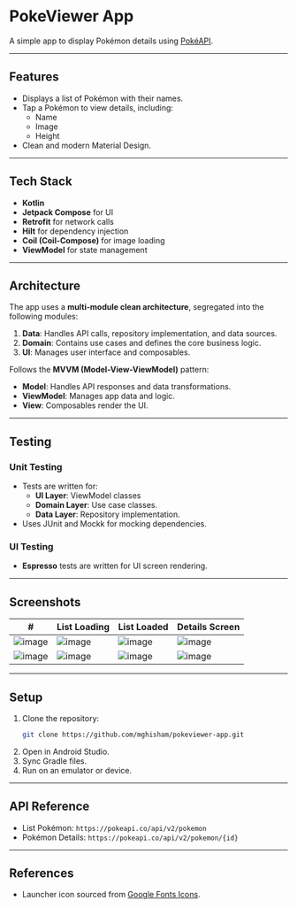 # **PokeViewer App**  
A simple app to display Pokémon details using [PokéAPI](https://pokeapi.co/).  


---

## **Features**  
- Displays a list of Pokémon with their names.  
- Tap a Pokémon to view details, including:  
  - Name  
  - Image  
  - Height  
- Clean and modern Material Design.  

---

## **Tech Stack**  
- **Kotlin**  
- **Jetpack Compose** for UI  
- **Retrofit** for network calls  
- **Hilt** for dependency injection  
- **Coil (Coil-Compose)** for image loading  
- **ViewModel** for state management  

---

## **Architecture**  
The app uses a **multi-module clean architecture**, segregated into the following modules:  
1. **Data**: Handles API calls, repository implementation, and data sources.  
2. **Domain**: Contains use cases and defines the core business logic.  
3. **UI**: Manages user interface and composables.  

Follows the **MVVM (Model-View-ViewModel)** pattern:  
- **Model**: Handles API responses and data transformations.  
- **ViewModel**: Manages app data and logic.  
- **View**: Composables render the UI.  

---

## **Testing**  
### **Unit Testing**  
- Tests are written for:
  - **UI Layer**: ViewModel classes
  - **Domain Layer**: Use case classes.  
  - **Data Layer**: Repository implementation.  
- Uses JUnit and Mockk for mocking dependencies.  

### **UI Testing**  
- **Espresso** tests are written for UI screen rendering.  

---
## **Screenshots**

|# |List Loading|List Loaded|Details Screen|
|---|---|---|---|
|![image](https://github.com/user-attachments/assets/811329d5-109a-4475-aa06-041f3346a906)|![image](https://github.com/user-attachments/assets/16e0d977-69d3-4cfc-9f2f-fd74c79d6f5c)|![image](https://github.com/user-attachments/assets/657b5ead-39b3-4e83-b505-125f5a55216b)|![image](https://github.com/user-attachments/assets/b5777284-047a-4ef7-aa19-d6f54f92c3ac)|
|![image](https://github.com/user-attachments/assets/6a7f6e46-3cc2-4908-a451-c64f2e2d91be)|![image](https://github.com/user-attachments/assets/452a7a8c-8f3c-4260-82bf-62d14eb8837f)|![image](https://github.com/user-attachments/assets/f228e0f6-1d45-4911-8a9d-a594d2db7eff)|![image](https://github.com/user-attachments/assets/efc9159d-65d4-4ec7-8035-6c98ba78219f)|


---

## **Setup**  
1. Clone the repository:  
   ```bash  
   git clone https://github.com/mghisham/pokeviewer-app.git  
   ```  
2. Open in Android Studio.  
3. Sync Gradle files.  
4. Run on an emulator or device.  

---

## **API Reference**  
- List Pokémon: `https://pokeapi.co/api/v2/pokemon`  
- Pokémon Details: `https://pokeapi.co/api/v2/pokemon/{id}`  

---

## **References**  
- Launcher icon sourced from [Google Fonts Icons](https://fonts.google.com/icons).  

